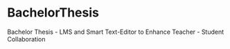 # BachelorThesis
Bachelor Thesis - LMS and Smart Text-Editor to Enhance Teacher - Student Collaboration
